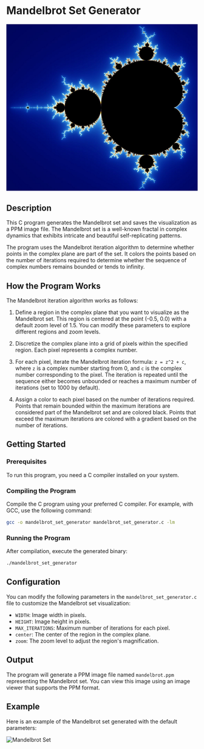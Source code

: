 # Mandelbrot Set Generator

![Mandelbrot Set](mandelbrot1.png)

## Description

This C program generates the Mandelbrot set and saves the visualization as a PPM image file. The Mandelbrot set is a well-known fractal in complex dynamics that exhibits intricate and beautiful self-replicating patterns.

The program uses the Mandelbrot iteration algorithm to determine whether points in the complex plane are part of the set. It colors the points based on the number of iterations required to determine whether the sequence of complex numbers remains bounded or tends to infinity.

## How the Program Works

The Mandelbrot iteration algorithm works as follows:

1. Define a region in the complex plane that you want to visualize as the Mandelbrot set. This region is centered at the point (-0.5, 0.0) with a default zoom level of 1.5. You can modify these parameters to explore different regions and zoom levels.

2. Discretize the complex plane into a grid of pixels within the specified region. Each pixel represents a complex number.

3. For each pixel, iterate the Mandelbrot iteration formula: `z = z^2 + c`, where `z` is a complex number starting from 0, and `c` is the complex number corresponding to the pixel. The iteration is repeated until the sequence either becomes unbounded or reaches a maximum number of iterations (set to 1000 by default).

4. Assign a color to each pixel based on the number of iterations required. Points that remain bounded within the maximum iterations are considered part of the Mandelbrot set and are colored black. Points that exceed the maximum iterations are colored with a gradient based on the number of iterations.

## Getting Started

### Prerequisites

To run this program, you need a C compiler installed on your system.

### Compiling the Program

Compile the C program using your preferred C compiler. For example, with GCC, use the following command:

```bash
gcc -o mandelbrot_set_generator mandelbrot_set_generator.c -lm
```

### Running the Program

After compilation, execute the generated binary:

```bash
./mandelbrot_set_generator
```

## Configuration

You can modify the following parameters in the `mandelbrot_set_generator.c` file to customize the Mandelbrot set visualization:

- `WIDTH`: Image width in pixels.
- `HEIGHT`: Image height in pixels.
- `MAX_ITERATIONS`: Maximum number of iterations for each pixel.
- `center`: The center of the region in the complex plane.
- `zoom`: The zoom level to adjust the region's magnification.

## Output

The program will generate a PPM image file named `mandelbrot.ppm` representing the Mandelbrot set. You can view this image using an image viewer that supports the PPM format.

## Example

Here is an example of the Mandelbrot set generated with the default parameters:

![Mandelbrot Set](mandelbrot2.png)
